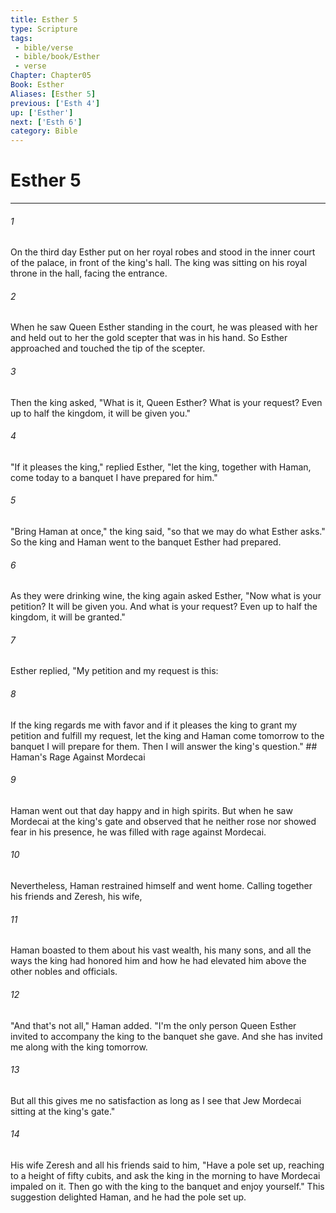 ```yaml
---
title: Esther 5
type: Scripture
tags:
 - bible/verse
 - bible/book/Esther
 - verse
Chapter: Chapter05
Book: Esther
Aliases: [Esther 5]
previous: ['Esth 4']
up: ['Esther']
next: ['Esth 6']
category: Bible
---
```

# Esther 5

***


###### 1 
On the third day Esther put on her royal robes and stood in the inner court of the palace, in front of the king's hall. The king was sitting on his royal throne in the hall, facing the entrance. 

###### 2 
When he saw Queen Esther standing in the court, he was pleased with her and held out to her the gold scepter that was in his hand. So Esther approached and touched the tip of the scepter. 

###### 3 
Then the king asked, "What is it, Queen Esther? What is your request? Even up to half the kingdom, it will be given you." 

###### 4 
"If it pleases the king," replied Esther, "let the king, together with Haman, come today to a banquet I have prepared for him." 

###### 5 
"Bring Haman at once," the king said, "so that we may do what Esther asks." So the king and Haman went to the banquet Esther had prepared. 

###### 6 
As they were drinking wine, the king again asked Esther, "Now what is your petition? It will be given you. And what is your request? Even up to half the kingdom, it will be granted." 

###### 7 
Esther replied, "My petition and my request is this: 

###### 8 
If the king regards me with favor and if it pleases the king to grant my petition and fulfill my request, let the king and Haman come tomorrow to the banquet I will prepare for them. Then I will answer the king's question." ## Haman's Rage Against Mordecai 

###### 9 
Haman went out that day happy and in high spirits. But when he saw Mordecai at the king's gate and observed that he neither rose nor showed fear in his presence, he was filled with rage against Mordecai. 

###### 10 
Nevertheless, Haman restrained himself and went home. Calling together his friends and Zeresh, his wife, 

###### 11 
Haman boasted to them about his vast wealth, his many sons, and all the ways the king had honored him and how he had elevated him above the other nobles and officials. 

###### 12 
"And that's not all," Haman added. "I'm the only person Queen Esther invited to accompany the king to the banquet she gave. And she has invited me along with the king tomorrow. 

###### 13 
But all this gives me no satisfaction as long as I see that Jew Mordecai sitting at the king's gate." 

###### 14 
His wife Zeresh and all his friends said to him, "Have a pole set up, reaching to a height of fifty cubits, and ask the king in the morning to have Mordecai impaled on it. Then go with the king to the banquet and enjoy yourself." This suggestion delighted Haman, and he had the pole set up. 
